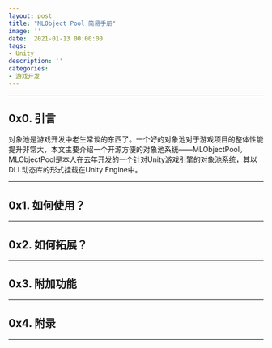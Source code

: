 ```yaml
---
layout: post
title: "MLObject Pool 简易手册"
image: ''
date:  2021-01-13 00:00:00
tags:
- Unity
description: ''
categories:
- 游戏开发
---
```


---
## 0x0. 引言
对象池是游戏开发中老生常谈的东西了。一个好的对象池对于游戏项目的整体性能提升非常大，本文主要介绍一个开源方便的对象池系统——MLObjectPool。  
MLObjectPool是本人在去年开发的一个针对Unity游戏引擎的对象池系统，其以DLL动态库的形式挂载在Unity Engine中。

---
## 0x1. 如何使用？


---
## 0x2. 如何拓展？

---
## 0x3. 附加功能

---
## 0x4. 附录

---

